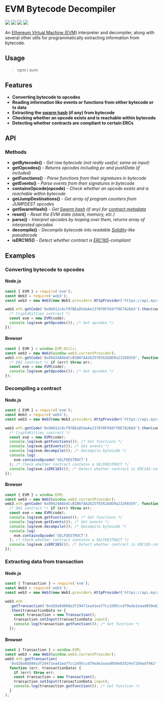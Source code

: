 # EVM Bytecode Decompiler

[![](https://img.shields.io/travis/com/MrLuit/evm.svg?style=flat-square)](https://travis-ci.com/MrLuit/evm)
[![](https://img.shields.io/npm/v/evm.svg?style=flat-square)](https://www.npmjs.com/package/evm)
[![](https://img.shields.io/david/MrLuit/evm.svg?style=flat-square)](https://david-dm.org/MrLuit/evm)
[![](https://img.shields.io/github/license/MrLuit/evm.svg?style=flat-square)](https://github.com/MrLuit/evm/blob/master/LICENSE)

An [Ethereum Virtual Machine (EVM)](https://medium.com/mycrypto/the-ethereum-virtual-machine-how-does-it-work-9abac2b7c9e) interpreter and decompiler, along with several other utils for programmatically extracting information from bytecode.

## Usage

> npm i evm

## Features

- **Converting bytecode to opcodes**
- **Reading information like events or functions from either bytecode or tx data**
- **Extracting the [swarm hash](https://github.com/ethereum/wiki/wiki/Swarm-Hash) (if any) from bytecode**
- **Checking whether an opcode exists and is reachable within bytecode**
- **Detecting whether contracts are compliant to certain ERCs**

## API

### Methods

- **getBytecode()** - _Get raw bytecode (not really useful; same as input)_
- **getOpcodes()** - _Returns opcodes including pc and pushData (if included)_
- **getFunctions()** - _Parse functions from their signatures in bytecode_
- **getEvents()** - _Parse events from their signatures in bytecode_
- **containsOpcode(opcode)** - _Check whether an opcode exists and is reachable within bytecode_
- **getJumpDestinations()** - _Get array of program counters from JUMPDEST opcodes_
- **getSwarmHash()** - _Get [Swarm hash](https://github.com/ethereum/wiki/wiki/Swarm-Hash) (if any) for [contract metadata](https://solidity.readthedocs.io/en/v0.5.2/metadata.html)_
- **reset()** - _Reset the EVM state (stack, memory, etc.)_
- **parse()** - _Interpret opcodes by looping over them, returns array of interpreted opcodes_
- **decompile()** - _Decompile bytecode into readable [Solidity](https://en.wikipedia.org/wiki/Solidity)-like pseudocode_
- **isERC165()** - _Detect whether contract is [ERC165](https://eips.ethereum.org/EIPS/eip-165)-compliant_

## Examples

### Converting bytecode to opcodes

#### Node.js

```javascript
const { EVM } = require('evm');
const Web3 = require('web3');
const web3 = new Web3(new Web3.providers.HttpProvider('https://api.mycryptoapi.com/eth'));

web3.eth.getCode('0x06012c8cf97BEaD5deAe237070F9587f8E7A266d').then(code => {
  /* CryptoKitties contract */
  const evm = new EVM(code);
  console.log(evm.getOpcodes()); /* Get opcodes */
});
```

#### Browser

```javascript
const { EVM } = window.EVM_Utils;
const web3 = new Web3(window.web3.currentProvider);
web3.eth.getCode('0x89d24A6b4CcB1B6fAA2625fE562bDD9a23260359', function (err, code) {
  /* DAI contract */ if (err) throw err;
  const evm = new EVM(code);
  console.log(evm.getOpcodes()); /* Get opcodes */
});
```

### Decompiling a contract

#### Node.js

```javascript
const { EVM } = require('evm');
const Web3 = require('web3');
const web3 = new Web3(new Web3.providers.HttpProvider('https://api.mycryptoapi.com/eth'));

web3.eth.getCode('0x06012c8cf97BEaD5deAe237070F9587f8E7A266d').then(code => {
  /* CryptoKitties contract */
  const evm = new EVM(code);
  console.log(evm.getFunctions()); /* Get functions */
  console.log(evm.getEvents()); /* Get events */
  console.log(evm.decompile()); /* Decompile bytecode */
  console.log(
    evm.containsOpcode('SELFDESTRUCT')
  ); /* Check whether contract contains a SELFDESTRUCT */
  console.log(evm.isERC165()); /* Detect whether contract is ERC165-compliant */
});
```

#### Browser

```javascript
const { EVM } = window.EVM;
const web3 = new Web3(window.web3.currentProvider);
web3.eth.getCode('0x89d24A6b4CcB1B6fAA2625fE562bDD9a23260359', function (err, code) {
  /* DAI contract */ if (err) throw err;
  const evm = new EVM(code);
  console.log(evm.getFunctions()); /* Get functions */
  console.log(evm.getEvents()); /* Get events */
  console.log(evm.decompile()); /* Decompile bytecode */
  console.log(
    evm.containsOpcode('SELFDESTRUCT')
  ); /* Check whether contract contains a SELFDESTRUCT */
  console.log(evm.isERC165()); /* Detect whether contract is ERC165-compliant */
});
```

### Extracting data from transaction

#### Node.js

```javascript
const { Transaction } = require('evm');
const Web3 = require('web3');
const web3 = new Web3(new Web3.providers.HttpProvider('https://api.mycryptoapi.com/eth'));

web3.eth
  .getTransaction('0xd20a8d888a3f29471ea41ea77cc2d95ccd79ade1eaad059e83524e72b9adf962')
  .then(transactionData => {
    const transaction = new Transaction();
    transaction.setInput(transactionData.input);
    console.log(transaction.getFunction()); /* Get function */
  });
```

#### Browser

```javascript
const { Transaction } = window.EVM;
const web3 = new Web3(window.web3.currentProvider);
web3.eth.getTransaction(
  '0xd20a8d888a3f29471ea41ea77cc2d95ccd79ade1eaad059e83524e72b9adf962',
  function (err, transactionData) {
    if (err) throw err;
    const transaction = new Transaction();
    transaction.setInput(transactionData.input);
    console.log(transaction.getFunction()); /* Get function */
  }
);
```
